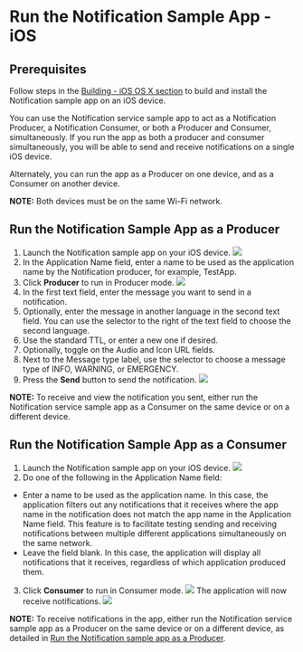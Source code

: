# Run the Notification Sample App - iOS

## Prerequisites
Follow steps in the [Building - iOS OS X section][build-ios-osx] 
to build and install the Notification sample app on an iOS device.

You can use the Notification service sample app to act as a 
Notification Producer, a Notification Consumer, or both a 
Producer and Consumer, simultaneously. If you run the app 
as both a producer and consumer simultaneously, you will be 
able to send and receive notifications on a single iOS device.

Alternately, you can run the app as a Producer on one device, 
and as a Consumer on another device.

**NOTE:** Both devices must be on the same Wi-Fi network.

## Run the Notification Sample App as a Producer

1. Launch the Notification sample app on your iOS device.
  ![][producer-1]
2. In the Application Name field, enter a name to be used as 
the application name by the Notification producer, for example, TestApp.
3. Click __Producer__ to run in Producer mode.
  ![][producer-2]
4. In the first text field, enter the message you want to send in a notification.
5. Optionally, enter the message in another language in the 
second text field. You can use the selector to the right of 
the text field to choose the second language.
6. Use the standard TTL, or enter a new one if desired.
7. Optionally, toggle on the Audio and Icon URL fields.
8. Next to the Message type label, use the selector to choose 
a message type of INFO, WARNING, or EMERGENCY.
9. Press the __Send__ button to send the notification.
  ![][producer-3]
    
**NOTE:** To receive and view the notification you sent, either 
run the Notification service sample app as a Consumer 
on the same device or on a different device.

## Run the Notification Sample App as a Consumer 

1. Launch the Notification sample app on your iOS device.
  ![][producer-1]
2. Do one of the following in the Application Name field:
  * Enter a name to be used as the application name. In this case, 
  the application filters out any notifications that it receives 
  where the app name in the notification does not match the app 
  name in the Application Name field. This feature is to facilitate 
  testing sending and receiving notifications between multiple 
  different applications simultaneously on the same network.
  * Leave the field blank. In this case, the application will 
  display all notifications that it receives, regardless of 
  which application produced them.
3. Click __Consumer__ to run in Consumer mode.
  ![][consumer-1]
The application will now receive notifications.
  ![][consumer-2]

**NOTE:** To receive notifications in the app, either run the 
Notification service sample app as a Producer on the same 
device or on a different device, as detailed in 
[Run the Notification sample app as a Producer][run-notif-sample-app-producer].

[producer-1]: /files/develop/run-sample-apps/ios-notification-sample/producer-1.png
[producer-2]: /files/develop/run-sample-apps/ios-notification-sample/producer-2.png
[producer-3]: /files/develop/run-sample-apps/ios-notification-sample/producer-3.png
[producer-4]: /files/develop/run-sample-apps/ios-notification-sample/producer-4.png
[consumer-1]: /files/develop/run-sample-apps/ios-notification-sample/consumer-1.png
[consumer-2]: /files/develop/run-sample-apps/ios-notification-sample/consumer-2.png


[build-ios-osx]: /develop/building/ios-osx
[run-notif-sample-app-producer]: #run-the-notification-sample-app-as-a-producer